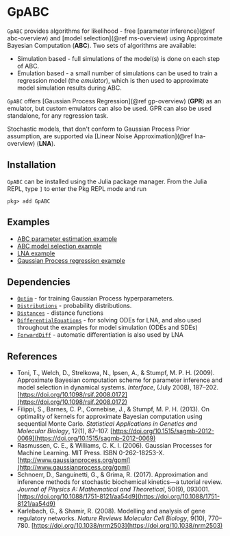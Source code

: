# GpABC

`GpABC` provides algorithms for likelihood - free [parameter inference](@ref abc-overview) and [model selection](@ref ms-overview) using Approximate Bayesian Computation (**ABC**). Two sets of algorithms are available:

* Simulation based - full simulations of the model(s) is done on each step of ABC.
* Emulation based - a small number of simulations can be used to train a regression model (the *emulator*), which is then used to approximate model simulation results during ABC.

`GpABC` offers [Gaussian Process Regression](@ref gp-overview) (**GPR**) as an emulator, but custom emulators can also be used. GPR can also be used standalone, for any regression task.

Stochastic models, that don't conform to Gaussian Process Prior assumption, are supported via [Linear Noise Approximation](@ref lna-overview) (**LNA**).


## Installation

`GpABC` can be installed using the Julia package manager.
From the Julia REPL, type `]` to enter the Pkg REPL mode and run

```
pkg> add GpABC
```

## Examples
- [ABC parameter estimation example](https://github.com/tanhevg/GpABC.jl/blob/master/examples/abc-example.ipynb)
- [ABC model selection example](https://github.com/tanhevg/GpABC.jl/blob/master/examples/model-selection-example.ipynb)
- [LNA example](https://github.com/tanhevg/GpABC.jl/blob/master/examples/lna-example.ipynb)
- [Gaussian Process regression example](https://github.com/tanhevg/GpABC.jl/blob/master/examples/gp-example.ipynb)

## Dependencies
-  [`Optim`](https://github.com/JuliaNLSolvers/Optim.jl) - for training Gaussian Process hyperparameters.
- [`Distributions`](https://github.com/JuliaStats/Distributions.jl) - probability distributions.
- [`Distances`](https://github.com/JuliaStats/Distances.jl) - distance functions
- [`DifferentialEquations`](https://github.com/JuliaDiffEq/DifferentialEquations.jl) - for solving ODEs for LNA, and also used throughout the examples for model simulation (ODEs and SDEs)
- [`ForwardDiff`](https://github.com/JuliaDiff/ForwardDiff.jl) - automatic differentiation is also used by LNA

## References

- Toni, T., Welch, D., Strelkowa, N., Ipsen, A., & Stumpf, M. P. H. (2009). Approximate Bayesian computation scheme for parameter inference and model selection in dynamical systems. *Interface*, (July 2008), 187–202. [https://doi.org/10.1098/rsif.2008.0172](https://doi.org/10.1098/rsif.2008.0172)
- Filippi, S., Barnes, C. P., Cornebise, J., & Stumpf, M. P. H. (2013). On optimality of kernels for approximate Bayesian computation using sequential Monte Carlo. *Statistical Applications in Genetics and Molecular Biology*, 12(1), 87–107. [https://doi.org/10.1515/sagmb-2012-0069](https://doi.org/10.1515/sagmb-2012-0069)
- Rasmussen, C. E., & Williams, C. K. I. (2006). Gaussian Processes for Machine Learning. MIT Press. ISBN 0-262-18253-X. [http://www.gaussianprocess.org/gpml](http://www.gaussianprocess.org/gpml)
- Schnoerr, D., Sanguinetti, G., & Grima, R. (2017). Approximation and inference methods for stochastic biochemical kinetics—a tutorial review. *Journal of Physics A: Mathematical and Theoretical*, 50(9), 093001. [https://doi.org/10.1088/1751-8121/aa54d9](https://doi.org/10.1088/1751-8121/aa54d9)
- Karlebach, G., & Shamir, R. (2008). Modelling and analysis of gene regulatory networks. *Nature Reviews Molecular Cell Biology*, 9(10), 770–780. [https://doi.org/10.1038/nrm2503](https://doi.org/10.1038/nrm2503)
